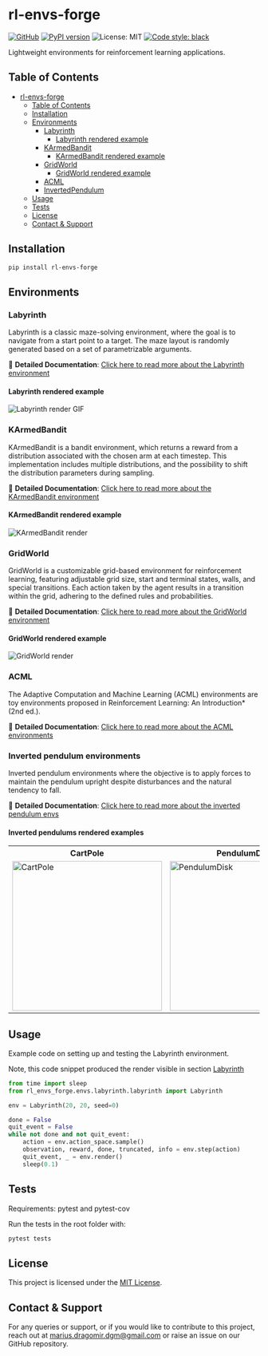 # rl-envs-forge
<!-- Badges -->
[![GitHub](https://img.shields.io/badge/-GitHub-black?logo=github)](https://github.com/mariusdgm/rl-envs-forge)
[![PyPI version](https://img.shields.io/pypi/v/rl-envs-forge.svg)](https://pypi.org/project/rl-envs-forge/)
![License: MIT](https://img.shields.io/github/license/mariusdgm/rl-envs-forge)
[![Code style: black](https://img.shields.io/badge/code%20style-black-000000.svg)](https://github.com/psf/black)
<!--  -->

Lightweight environments for reinforcement learning applications.

## Table of Contents

- [rl-envs-forge](#rl-envs-forge)
  - [Table of Contents](#table-of-contents)
  - [Installation](#installation)
  - [Environments](#environments)
    - [Labyrinth](#labyrinth)
      - [Labyrinth rendered example](#labyrinth-rendered-example)
    - [KArmedBandit](#karmedbandit)
      - [KArmedBandit rendered example](#karmedbandit-rendered-example)
    - [GridWorld](#gridworld)
      - [GridWorld rendered example](#gridworld-rendered-example)
    - [ACML](#acml)
    - [InvertedPendulum](#invertedpendulum)
  - [Usage](#usage)
  - [Tests](#tests)
  - [License](#license)
  - [Contact \& Support](#contact--support)

## Installation

```bash
pip install rl-envs-forge
```

## Environments

### Labyrinth

Labyrinth is a classic maze-solving environment, where the goal is to navigate from a start point to a target. The maze layout is randomly generated based on a set of parametrizable arguments.

<!-- Use github paths for these figures so they will show up in the pypi page -->
📖 **Detailed Documentation**: [Click here to read more about the Labyrinth environment](https://github.com/mariusdgm/rl-envs-forge/blob/main/rl_envs_forge/envs/labyrinth/README.md)

#### Labyrinth rendered example

![Labyrinth render GIF](https://raw.githubusercontent.com/mariusdgm/rl-envs-forge/main/docs/figures/labyrinth/auto_play_demo.gif)


### KArmedBandit

KArmedBandit is a bandit environment, which returns a reward from a distribution associated with the chosen arm at each timestep. This implementation includes multiple distributions, and the possibility to shift the distribution parameters during sampling.

📖 **Detailed Documentation**: [Click here to read more about the KArmedBandit environment](https://github.com/mariusdgm/rl-envs-forge/blob/main/rl_envs_forge/envs/k_armed_bandit/README.md)

#### KArmedBandit rendered example

![KArmedBandit render](https://raw.githubusercontent.com/mariusdgm/rl-envs-forge/main/docs/figures/k_armed_bandit/different_distributions.png)

### GridWorld

GridWorld is a customizable grid-based environment for reinforcement learning, featuring adjustable grid size, start and terminal states, walls, and special transitions. Each action taken by the agent results in a transition within the grid, adhering to the defined rules and probabilities. 

📖 **Detailed Documentation**: [Click here to read more about the GridWorld environment](https://github.com/mariusdgm/rl-envs-forge/blob/main/rl_envs_forge/envs/grid_world/README.md)

#### GridWorld rendered example

![GridWorld render](https://raw.githubusercontent.com/mariusdgm/rl-envs-forge/main/docs/figures/grid_world/default.png)

### ACML

The Adaptive Computation and Machine Learning (ACML) environments are toy environments proposed in Reinforcement Learning: An Introduction* (2nd ed.).

📖 **Detailed Documentation**: [Click here to read more about the ACML environments](https://github.com/mariusdgm/rl-envs-forge/blob/main/rl_envs_forge/envs/acml/README.md)

### Inverted pendulum environments

Inverted pendulum environments where the objective is to apply forces to maintain the pendulum upright despite disturbances and the natural tendency to fall.

📖 **Detailed Documentation**: [Click here to read more about the inverted pendulum envs](https://github.com/mariusdgm/rl-envs-forge/blob/main/rl_envs_forge/envs/inverted_pendulum/README.md)

#### Inverted pendulums rendered examples

<table>

<tr>
    <th colspan="1">CartPole</th>
    <th colspan="1">PendulumDisk</th>
</tr>
<tr>
<td>
<img src="docs/figures/inverted_pendulum/cart_pole/render.png" alt="CartPole" width="300">
</td>
<td>
<img src="docs/figures/inverted_pendulum/pendulum_disk/render.png" alt="PendulumDisk" width="300">
</td>
</tr>

</table>

## Usage

Example code on setting up and testing the Labyrinth environment.

Note, this code snippet produced the render visible in section [Labyrinth](#labyrinth)

```python
from time import sleep
from rl_envs_forge.envs.labyrinth.labyrinth import Labyrinth

env = Labyrinth(20, 20, seed=0)

done = False
quit_event = False
while not done and not quit_event:
    action = env.action_space.sample()  
    observation, reward, done, truncated, info = env.step(action)
    quit_event, _ = env.render()
    sleep(0.1)
```

## Tests

Requirements: pytest and pytest-cov

Run the tests in the root folder with:

```bash
pytest tests
```

## License

This project is licensed under the [MIT License](./LICENSE).

## Contact & Support

For any queries or support, or if you would like to contribute to this project, reach out at [marius.dragomir.dgm@gmail.com](mailto:marius.dragomir.dgm@gmail.com) or raise an issue on our GitHub repository.
